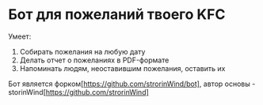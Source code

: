 # Бот для пожеланий твоего KFC
Умеет:
1. Собирать пожелания на любую дату
2. Делать отчет о пожеланиях в PDF-формате
3. Напоминать людям, неоставившим пожелания, оставить их

Бот является форком[https://github.com/strorinWind/bot], автор основы - storinWind[https://github.com/strorinWind]
